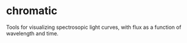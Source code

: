 # chromatic
Tools for visualizing spectrosopic light curves, with flux as a function of wavelength and time. 
